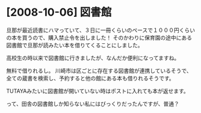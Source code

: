 # [2008-10-06] 図書館


旦那が最近読書にハマっていて、３日に一冊くらいのペースで１０００円くらいの本を買うので、購入禁止令を出しました！
そのかわりに保育園の途中にある図書館で旦那が読みたい本を借りてくることにしました。

高校生の時以来で図書館に行きましたが、なんだか便利になってますね。

無料で借りれるし。
川崎市は区ごとに存在する図書館が連携しているそうで、全ての蔵書を検索し、予約すると他の館にある本も借りれるそうです。

TUTAYAみたいに図書館が開いていない時はポストに入れても本が返せます。

って、田舎の図書館しか知らない私にはびっくりだったんですが、普通？

